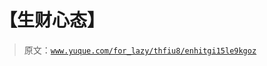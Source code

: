 # 【生财心态】

> 原文：[`www.yuque.com/for_lazy/thfiu8/enhitgi15le9kgoz`](https://www.yuque.com/for_lazy/thfiu8/enhitgi15le9kgoz)



